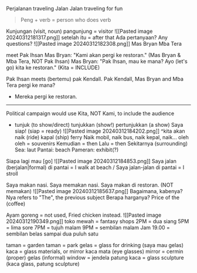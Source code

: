 Perjalanan traveling   Jalan Jalan traveling for fun

> Peng + verb = person who does verb

Kunjungan (visit, noun)
pangunjung = visitor
![[Pasted image 20240312181317.png]]
setelah itu = after that
Ada pertanyaan? Any questions?
![[Pasted image 20240312182308.png]]
Mas Bryan
Mba Tera

meet Pak Ihsan
Mas Bryan: "Kami akan pergi ke restoran." (Mas Bryan & Mba Tera, NOT Pak Ihsan)
Mas Bryan: "Pak Ihsan, mau ke mana? Ayo (let's go) kita ke restoran." (Kita = INCLUDE)

Pak Ihsan meets (bertemu) pak Kendall.
Pak Kendall, Mas Bryan and Mba Tera pergi ke mana?

- Mereka pergi ke restoran.
---
Political campaign would use Kita, NOT Kami, to include the audience
- tunjuk (to show/direct) tunjukkan (show!) pertunjukkan (a show)
Saya siap! (siap = ready)
![[Pasted image 20240312184202.png]]
^kita akan naik (ride) kapal (ship) ferry          Naik mobil, naik bus, naik kepal, naik...
oleh oleh = souvenirs
Kemudian = then   Lalu = then
Sekitarnya (surrounding)
Sea: laut      Pantai: beach
Pameran: exhibit(?)

Siapa lagi mau [go]
![[Pasted image 20240312184853.png]]
Saya jalan (berjalan|formal) di pantai = I walk at beach / Saya jalan-jalan di pantai = I stroll

Saya makan nasi. Saya memakan nasi. Saya makan di restoran. (NOT memakan)
![[Pasted image 20240312185637.png]]
Bagaimana, kabenya?  Nya refers to "The", the previous subject
Berapa harganya? Price of the (coffee)

Ayam goreng = not used, Fried chicken instead.
![[Pasted image 20240312190349.png]]
toko mewah = fantasy shops
2PM = dua siang 5PM = lima sore 7PM = tujuh malam 9PM = sembilan malam
Jam 19.00 = sembilan belas  sampai dua puluh satu

taman = garden
taman = park
gelas = glass for drinking  (saya mau gelas)
kaca = glass materials, or mirror   kaca mata (eye glasses)
mirror = cermin (proper) gelas (informal)
window = jendela
patung kaca    = glass sculpture  (kaca glass, patung sculpture)
